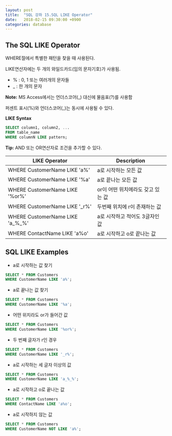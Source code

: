 ```yaml
---
layout: post
title:  "SQL 강좌 15.SQL LIKE Operator"
date:   2018-02-15 09:30:00 +0900
categories: database
---
```


## The SQL LIKE Operator

WHERE절에서 특별한 패턴을 찾을 때 사용된다.

LIKE연산자에는 두 개의 와일드카드(임의 문자기호)가 사용됨.

- % : 0, 1 또는 여러개의 문자들
- _ : 한 개의 문자

**Note:** MS Access에서는 언더스코어(_) 대신에 물음표(?)를 사용함

퍼센트 표시(%)와 언더스코어(_)는 동시에 사용될 수 있다.

**LIKE Syntax**

```sql
SELECT column1, column2, ...
FROM table_name
WHERE columnN LIKE pattern;
```

**Tip:** AND 또는 OR연산자로 조건을 추가할 수 있다.

|LIKE Operator|Description|
|---|---|
|WHERE CustomerName LIKE 'a%'|a로 시작하는 모든 값|
|WHERE CustomerName LIKE '%a'|a로 끝나는 모든 값|
|WHERE CustomerName LIKE '%or%'|or이 어떤 위치에라도 갖고 있는 값|
|WHERE CustomerName LIKE '\_r%'|두번째 위치에 r이 존재하는 값|
|WHERE CustomerName LIKE 'a\_%\_%'|a로 시작하고 적어도 3글자인 값|
|WHERE ContactName LIKE 'a%o'|a로 시작하고 o로 끝나는 값|


## SQL LIKE Examples

- a로 시작하는 값 찾기

```sql
SELECT * FROM Customers
WHERE CustomerName LIKE 'a%';
```

- a로 끝나는 값 찾기

```sql
SELECT * FROM Customers
WHERE CustomerName LIKE '%a';
```

- 어떤 위치라도 or가 들어간 값

```sql
SELECT * FROM Customers
WHERE CustomerName LIKE '%or%';
```

- 두 번째 글자가 r인 경우

```sql
SELECT * FROM Customers
WHERE CustomerName LIKE '_r%';
```

- a로 시작하는 세 글자 이상의 값

```sql
SELECT * FROM Customers
WHERE CustomerName LIKE 'a_%_%';
```

- a로 시작하고 o로 끝나는 값

```sql
SELECT * FROM Customers
WHERE ContactName LIKE 'a%o';
```

- a로 시작하지 않는 값

```sql
SELECT * FROM Customers
WHERE CustomerName NOT LIKE 'a%';
```
